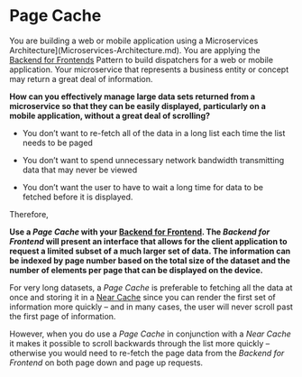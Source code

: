 Page Cache
===
You are building a web or mobile application using a Microservices Architecture](Microservices-Architecture.md). You are applying the [Backend for Frontends](Backends-For-Frontends.md) Pattern to build dispatchers for a web or mobile application.  Your microservice that represents a business entity or concept may return a great deal of information.

**How can you effectively manage large data sets returned from a microservice so that they can be easily displayed, particularly on a mobile application, without a great deal of scrolling?**

-   You don’t want to re-fetch all of the data in a long list each time the list needs to be paged

-   You don’t want to spend unnecessary network bandwidth transmitting data that may never be viewed

-   You don’t want the user to have to wait a long time for data to be fetched before it is displayed.

Therefore,

**Use a *Page Cache* with your [Backend for Frontend](Backends-For-Frontends.md). The *Backend for Frontend* will present an interface that allows for the client application to request a limited subset of a much larger set of data. The information can be indexed by page number based on the total size of the dataset and the number of elements per page that can be displayed on the device.**

For very long datasets, a *Page Cache* is preferable to fetching all the data at once and storing it in a [Near Cache](../Cloud-Client-Architecture/Near-Cache.md) since you can render the first set of information more quickly – and in many cases, the user will never scroll past the first page of information.

However, when you do use a *Page Cache* in conjunction with a *Near Cache* it makes it possible to scroll backwards through the list more quickly – otherwise you would need to re-fetch the page data from the *Backend for Frontend* on both page down and page up requests.
